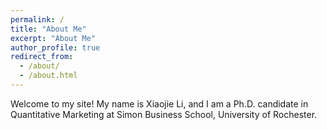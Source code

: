 ```yaml
---
permalink: /
title: "About Me"
excerpt: "About Me"
author_profile: true
redirect_from: 
  - /about/
  - /about.html
---
```



Welcome to my site! My name is Xiaojie Li, and I am a Ph.D. candidate in Quantitative Marketing at Simon Business School, University of Rochester.
